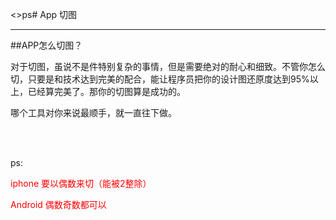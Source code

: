 <>ps# App 切图



---

##APP怎么切图？
<p>对于切图，虽说不是件特别复杂的事情，但是需要绝对的耐心和细致。不管你怎么切，只要是和技术达到完美的配合，能让程序员把你的设计图还原度达到95%以上，已经算完美了。那你的切图算是成功的。</p>

<p>哪个工具对你来说最顺手，就一直往下做。</p>

<br /><br />
<p>ps: </p> 
<p style="color:#ff0000;">iphone 要以偶数来切（能被2整除）</p>
<p style="color:#ff0000;">Android 偶数奇数都可以</p>









